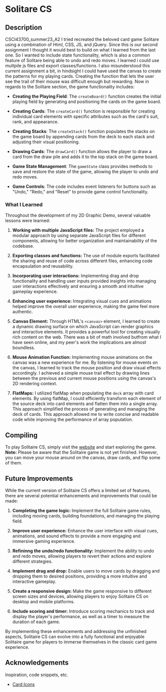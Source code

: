 # Solitare CS

## Description
CSCI43700_summer23_A2
I tried recreated the beloved card game Solitare using a combination of Html, CSS, JS, and jQuery. Since this is our second assignment I thought it would best to build on what I learned from the last one. So I wanted to include state functionality, which is also a common feature of Solitare being able to undo and redo moves. I learned i could use multpile js files and export classes/functions. I also misunderstood this current assignment a bit, in hindsight I could have used the canvas to create the patterns for my playing cards. Creating the function that lets the user see the trail of their mouse was difficult enough but rewarding. Now in regards to the Solitare section, the game functionality includes:

- **Creating the Playing Field**: The `createBoard()` function creates the initial playing field by generating and positioning the cards on the game board.

- **Creating Cards**: The `createCard()` function is responsible for creating individual card elements with specific attributes such as the card's suit, rank, and appearance.

- **Creating Stacks**: The `createStack()` function populates the stacks on the game board by appending cards from the deck to each stack and adjusting their visual positioning.

- **Drawing Cards**: The `drawCard()` function allows the player to draw a card from the draw pile and adds it to the top stack on the game board.

- **Game State Management**: The `gameState` class provides methods to save and restore the state of the game, allowing the player to undo and redo moves.

- **Game Controls**: The code includes event listeners for buttons such as "Undo," "Redo," and "Reset" to provide game control functionality.


### What I Learned

Throughout the development of my 2D Graphic Demo, several valuable lessons were learned:

1. **Working with multiple JavaScript files:** The project employed a modular approach by using separate JavaScript files for different components, allowing for better organization and maintainability of the codebase.

2. **Exporting classes and functions:** The use of module exports facilitated the sharing and reuse of code across different files, enhancing code encapsulation and reusability.

3. **Incorporating user interactions:** Implementing drag and drop functionality and handling user inputs provided insights into managing user interactions effectively and ensuring a smooth and intuitive gameplay experience.

4. **Enhancing user experience:** Integrating visual cues and animations helped improve the overall user experience, making the game feel more authentic.

5. **Canvas Element:** Through HTML's `<canvas>` element, I learned to create a dynamic drawing surface on which JavaScript can render graphics and interactive elements. It provides a powerful tool for creating visually rich content on the web. There was a bit of math involved butfrom what I have seen online, and my peer's work the implications are almost boundless.

6. **Mouse Animation Function:** Implementing mouse animations on the canvas was a new experience for me. By listening for mouse events on the canvas, I learned to track the mouse position and draw visual effects accordingly. I achieved a simple mouse trail effect by drawing lines between the previous and current mouse positions using the canvas's 2D rendering context.

7. **FlatMaps:** I utilized flatMap when populating the `deck` array with card elements. By using flatMap, I could efficiently transform each element of the source deck into card elements and flatten them into a single array. This approach simplified the process of generating and managing the deck of cards. This approach allowed me to write concise and readable code while improving the performance of array population.

## Compiling

To play Solitaire CS, simply visit the [website](https://mafalana.github.io/Solitare-CS/) and start exploring the game.
**Note:** Please be aware that the Solitaire game is not yet finished. However, you can move your mouse around on the canvas, draw cards, and flip some of them.

## Future Improvements

While the current version of Solitaire CS offers a limited set of features, there are several potential enhancements and improvements that could be made:

1. **Completing the game logic:** Implement the full Solitaire game rules, including moving cards, building foundations, and managing the playing field.

2. **Improve user experience:** Enhance the user interface with visual cues, animations, and sound effects to provide a more engaging and immersive gaming experience.

3. **Refininng the undo/redo functionality:** Implement the ability to undo and redo moves, allowing players to revert their actions and explore different strategies.

4. **Implement drag and drop:** Enable users to move cards by dragging and dropping them to desired positions, providing a more intuitive and interactive gameplay.

5. **Create a responsive design:** Make the game responsive to different screen sizes and devices, allowing players to enjoy Solitaire CS on desktop and mobile platforms.

6. **Include scoring and timer:** Introduce scoring mechanics to track and display the player's performance, as well as a timer to measure the duration of each game.

By implementing these enhancements and addressing the unfinished aspects, Solitaire CS can evolve into a fully functional and enjoyable Solitaire game for players to immerse themselves in the classic card game experience.

## Acknowledgements

Inspiration, code snippets, etc.

- [Card Icons](https://github.com/htdebeer/SVG-cards)


